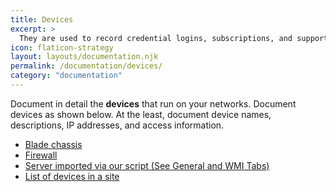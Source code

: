 ```yaml
---
title: Devices
excerpt: >
  They are used to record credential logins, subscriptions, and support accounts used by a particular company.
icon: flaticon-strategy
layout: layouts/documentation.njk
permalink: /documentation/devices/
category: "documentation"
---
```


Document in detail the **devices** that run on your networks. Document devices as shown below. At the least, document device names, descriptions, IP addresses, and access information.

- [Blade chassis](http://demo.itportal.com/v4/app/devices/735/433)
- [Firewall](http://demo.itportal.com/v4/app/devices/735/333)
- [Server imported via our script (See General and WMI Tabs)](http://demo.itportal.com/v4/app/devices/735/441)
- [List of devices in a site](http://demo.itportal.com/v4/app/devices?ClientID=0)